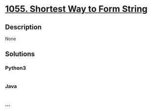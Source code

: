 # [1055. Shortest Way to Form String](https://leetcode.com/problems/shortest-way-to-form-string)

## Description
None


## Solutions


### Python3

```python

```

### Java

```java

```

### ...
```

```
